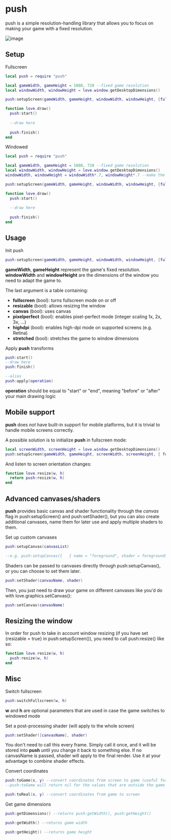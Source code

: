 push
==============

push is a simple resolution-handling library that allows you to focus on making your game with a fixed resolution.

![image](https://media.giphy.com/media/xTb1RycLHeAOPDownu/giphy.gif)

Setup
----------------
Fullscreen
```lua
local push = require "push"

local gameWidth, gameHeight = 1080, 720 --fixed game resolution
local windowWidth, windowHeight = love.window.getDesktopDimensions()

push:setupScreen(gameWidth, gameHeight, windowWidth, windowHeight, {fullscreen = true})

function love.draw()
  push:start()
  
  --draw here
  
  push:finish()
end
```

Windowed
```lua
local push = require "push"

local gameWidth, gameHeight = 1080, 720 --fixed game resolution
local windowWidth, windowHeight = love.window.getDesktopDimensions()
windowWidth, windowHeight = windowWidth*.7, windowHeight*.7 --make the window a bit smaller than the screen itself

push:setupScreen(gameWidth, gameHeight, windowWidth, windowHeight, {fullscreen = false})

function love.draw()
  push:start()
  
  --draw here
  
  push:finish()
end
```

Usage
----------------

Init push
```lua
push:setupScreen(gameWidth, gameHeight, windowWidth, windowHeight, {fullscreen, resizable, canvas, pixelperfect})
```
**gameWidth**, **gameHeight** represent the game's fixed resolution. **windowWidth** and **windowHeight** are the dimensions of the window you need to adapt the game to.

The last argument is a table containing:
- **fullscreen** (bool): turns fullscreen mode on or off
- **resizable** (bool): allows resizing the window
- **canvas** (bool): uses canvas
- **pixelperfect** (bool): enables pixel-perfect mode (integer scaling 1x, 2x, 3x, ...)
- **highdpi** (bool): enables high-dpi mode on supported screens (e.g. Retina)
- **stretched** (bool): stretches the game to window dimensions

Apply **push** transforms
```lua
push:start()
--draw here
push:finish()

--alias
push:apply(operation)
```
**operation** should be equal to "start" or "end", meaning "before" or "after" your main drawing logic

Mobile support
----------------

**push** does *not* have built-in support for mobile platforms, but it is trivial to handle mobile screens correctly.

A possible solution is to initialize **push** in fullscreen mode:
```lua
local screenWidth, screenHeight = love.window.getDesktopDimensions()
push:setupScreen(gameWidth, gameHeight, screenWidth, screenHeight, { fullscreen = true, resizable = false, ... })
```

And listen to screen orientation changes:
```lua
function love.resize(w, h)
  return push:resize(w, h)
end
```

Advanced canvases/shaders
----------------

**push** provides basic canvas and shader functionality through the *canvas* flag in push:setupScreen() and push:setShader(), but you can also create additional canvases, name them for later use and apply multiple shaders to them.

Set up custom canvases
```lua
push:setupCanvas(canvasList)

--e.g. push:setupCanvas({   { name = "foreground", shader = foregroundShader }, { name = "background" }   })
```

Shaders can be passed to canvases directly through push:setupCanvas(), or you can choose to set them later.
```lua
push:setShader(canvasName, shader)
```

Then, you just need to draw your game on different canvases like you'd do with love.graphics.setCanvas():
```lua
push:setCanvas(canvasName)
```

Resizing the window
----------------

In order for push to take in account window resizing (if you have set {resizable = true} in push:setupScreen()), you need to call push:resize() like so:

```lua
function love.resize(w, h)
  push:resize(w, h)
end
```

Misc
----------------

Switch fullscreen
```lua
push:switchFullscreen(w, h)
```
**w** and **h** are optional parameters that are used in case the game switches to windowed mode

Set a post-processing shader (will apply to the whole screen)
```lua
push:setShader([canvasName], shader)
```
You don't need to call this every frame. Simply call it once, and it will be stored into **push** until you change it back to something else.
If no canvasName is passed, shader will apply to the final render. Use it at your advantage to combine shader effects.

Convert coordinates
```lua
push:toGame(x, y) --convert coordinates from screen to game (useful for mouse position)
--push:toGame will return nil for the values that are outside the game - be sure to check that before using them

push:toReal(x, y) --convert coordinates from game to screen
```

Get game dimensions
```lua
push:getDimensions() --returns push:getWidth(), push:getHeight()

push:getWidth() --returns game width

push:getHeight() --returns game height
```

